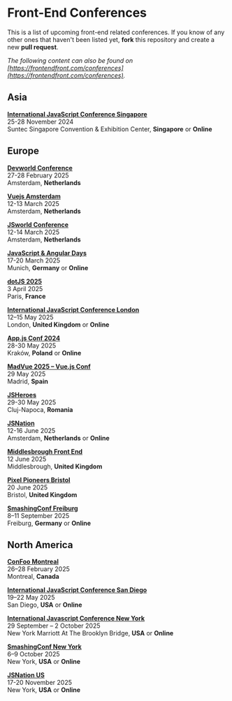 # Front-End Conferences

This is a list of upcoming front-end related conferences. If you know of any other ones that haven't been listed yet, **fork** this repository and create a new **pull request**.

*The following content can also be found on [https://frontendfront.com/conferences](https://frontendfront.com/conferences).*

## Asia

[**International JavaScript Conference Singapore**](https://javascript-conference.com/singapore/)  
25-28 November 2024  
Suntec Singapore Convention & Exhibition Center, **Singapore** or **Online**

## Europe

[**Devworld Conference**](https://devworldconference.com/)  
27-28 February 2025  
Amsterdam, **Netherlands** 

[**Vuejs Amsterdam**](https://vuejs.amsterdam/)  
12-13 March 2025  
Amsterdam, **Netherlands**

[**JSworld Conference**](https://jsworldconference.com/)  
12-14 March 2025  
Amsterdam, **Netherlands**

[**JavaScript & Angular Days**](https://javascript-days.de/muenchen/)  
17-20 March 2025  
Munich, **Germany** or **Online**

[**dotJS 2025**](https://www.dotjs.io/)  
3 April 2025  
Paris, **France**

[**International JavaScript Conference London**](https://javascript-conference.com/london/)  
12–15 May 2025  
London, **United Kingdom** or **Online**

[**App.js Conf 2024**](https://appjs.co/)  
28-30 May 2025  
Kraków, **Poland** or **Online**

[**MadVue 2025 – Vue.js Conf**](https://madvue.es/?utm_source=frontendfront)  
29 May 2025  
Madrid, **Spain**

[**JSHeroes**](https://jsheroes.io/)  
29-30 May 2025  
Cluj-Napoca, **Romania**

[**JSNation**](https://jsnation.com/)  
12-16 June 2025  
Amsterdam, **Netherlands** or **Online**

[**Middlesbrough Front End**](https://www.middlesbroughfe.co.uk/events/conferences/2025)  
12 June 2025  
Middlesbrough, **United Kingdom**

[**Pixel Pioneers Bristol**](https://pixelpioneers.co/)  
20 June 2025  
Bristol, **United Kingdom**

[**SmashingConf Freiburg**](https://smashingconf.com/freiburg-2025/)  
8–11 September 2025  
Freiburg, **Germany** or **Online**


## North America

[**ConFoo Montreal**](https://confoo.ca/en/2025)  
26–28 February 2025  
Montreal, **Canada**

[**International JavaScript Conference San Diego**](https://javascript-conference.com/san-diego/)  
19–22 May 2025  
San Diego, **USA** or **Online**

[**International Javascript Conference New York**](https://javascript-conference.com/new-york/)  
29 September – 2 October 2025  
New York Marriott At The Brooklyn Bridge, **USA** or **Online**

[**SmashingConf New York**](https://smashingconf.com/ny-2025/)  
6–9 October 2025  
New York, **USA** or **Online**

[**JSNation US**](https://jsnation.us/)  
17-20 November 2025  
New York, **USA** or **Online**
